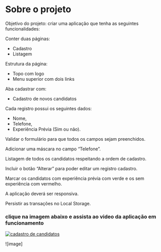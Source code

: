 # Sobre o projeto
Objetivo do projeto: criar uma aplicação que tenha as seguintes funcionalidades:

Conter duas páginas:
  * Cadastro  
  * Listagem 

Estrutura da página:
  * Topo com logo 
  * Menu superior com dois links 

Aba cadastrar com:
  * Cadastro de novos candidatos
 
Cada registro possui os seguintes dados: 
  * Nome, 
  * Telefone, 
  * Experiência Prévia (Sim ou não).

Validar o formulário para que todos os campos sejam preenchidos.

Adicionar uma máscara no campo “Telefone”.

Listagem de todos os candidatos respeitando a ordem de cadastro.

Incluir o botão “Alterar” para poder editar um registro cadastro.

Marcar os candidatos com experiência prévia com verde e os sem experiência com vermelho.

A aplicação deverá ser responsiva.

Persistir as transações no Local Storage.

### clique na imagem abaixo e assista ao video da aplicação em funcionamento
[![cadastro de candidatos](https://user-images.githubusercontent.com/104803568/205668103-d61b5c0b-aa1d-4077-a772-3568d341ef10.png)](https://www.youtube.com/watch?v=NqVU11jo-lw&feature=youtu.be)

![image]

